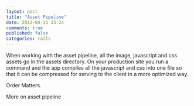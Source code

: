 ```yaml
---
layout: post
title: "Asset Pipeline"
date: 2012-04-21 13:24
comments: true
published: false
categories: rails
---
```

When working with the asset pipeline, all the image, javascript and css assets go in the assets directory. On your production site you run a command and the app compiles all the javascript and css into one file so that it can be compressed for serving to the client in a more optimized way. 

Order Matters. 

More on asset pipeline